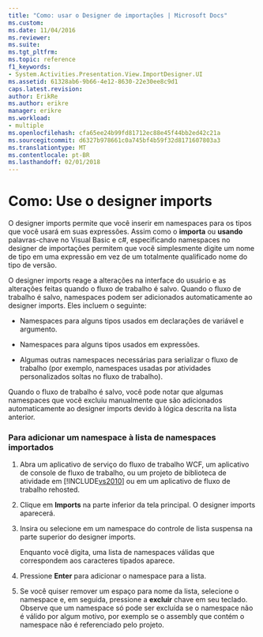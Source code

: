 ```yaml
---
title: "Como: usar o Designer de importações | Microsoft Docs"
ms.custom: 
ms.date: 11/04/2016
ms.reviewer: 
ms.suite: 
ms.tgt_pltfrm: 
ms.topic: reference
f1_keywords:
- System.Activities.Presentation.View.ImportDesigner.UI
ms.assetid: 61328ab6-9b66-4e12-8630-22e30ee8c9d1
caps.latest.revision: 
author: ErikRe
ms.author: erikre
manager: erikre
ms.workload:
- multiple
ms.openlocfilehash: cfa65ee24b99fd81712ec88e45f44bb2ed42c21a
ms.sourcegitcommit: d6327b978661c0a745bf4b59f32d8171607803a3
ms.translationtype: MT
ms.contentlocale: pt-BR
ms.lasthandoff: 02/01/2018
---
```

# <a name="how-to-use-the-imports-designer"></a>Como: Use o designer imports
O designer imports permite que você inserir em namespaces para os tipos que você usará em suas expressões. Assim como o **importa** ou **usando** palavras-chave no Visual Basic e c#, especificando namespaces no designer de importações permitem que você simplesmente digite um nome de tipo em uma expressão em vez de um totalmente qualificado nome do tipo de versão.  
  
 O designer imports reage a alterações na interface do usuário e as alterações feitas quando o fluxo de trabalho é salvo. Quando o fluxo de trabalho é salvo, namespaces podem ser adicionados automaticamente ao designer imports. Eles incluem o seguinte:  
  
-   Namespaces para alguns tipos usados em declarações de variável e argumento.  
  
-   Namespaces para alguns tipos usados em expressões.  
  
-   Algumas outras namespaces necessárias para serializar o fluxo de trabalho (por exemplo, namespaces usadas por atividades personalizados soltas no fluxo de trabalho).  
  
 Quando o fluxo de trabalho é salvo, você pode notar que algumas namespaces que você excluiu manualmente que são adicionados automaticamente ao designer imports devido à lógica descrita na lista anterior.  
  
### <a name="to-add-a-namespace-to-the-list-of-imported-namespaces"></a>Para adicionar um namespace à lista de namespaces importados  
  
1.  Abra um aplicativo de serviço do fluxo de trabalho WCF, um aplicativo de console de fluxo de trabalho, ou um projeto de biblioteca de atividade em [!INCLUDE[vs2010](../misc/includes/vs2010_md.md)] ou em um aplicativo de fluxo de trabalho rehosted.  
  
2.  Clique em **Imports** na parte inferior da tela principal. O designer imports aparecerá.  
  
3.  Insira ou selecione em um namespace do controle de lista suspensa na parte superior do designer imports.  
  
     Enquanto você digita, uma lista de namespaces válidas que correspondem aos caracteres tipados aparece.  
  
4.  Pressione **Enter** para adicionar o namespace para a lista.  
  
5.  Se você quiser remover um espaço para nome da lista, selecione o namespace e, em seguida, pressione a **excluir** chave em seu teclado. Observe que um namespace só pode ser excluída se o namespace não é válido por algum motivo, por exemplo se o assembly que contém o namespace não é referenciado pelo projeto.
